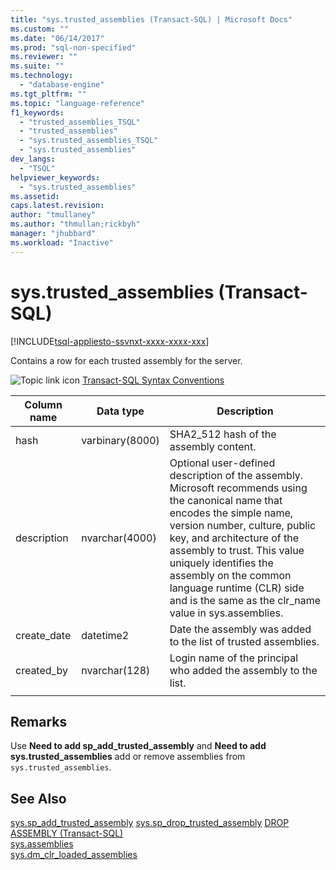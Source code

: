 ```yaml
---
title: "sys.trusted_assemblies (Transact-SQL) | Microsoft Docs"
ms.custom: ""
ms.date: "06/14/2017"
ms.prod: "sql-non-specified"
ms.reviewer: ""
ms.suite: ""
ms.technology: 
  - "database-engine"
ms.tgt_pltfrm: ""
ms.topic: "language-reference"
f1_keywords: 
  - "trusted_assemblies_TSQL"
  - "trusted_assemblies"
  - "sys.trusted_assemblies_TSQL"
  - "sys.trusted_assemblies"
dev_langs: 
  - "TSQL"
helpviewer_keywords: 
  - "sys.trusted_assemblies"
ms.assetid: 
caps.latest.revision: 
author: "tmullaney"
ms.author: "thmullan;rickbyh"
manager: "jhubbard"
ms.workload: "Inactive"
---
```

# sys.trusted_assemblies (Transact-SQL)  
[!INCLUDE[tsql-appliesto-ssvnxt-xxxx-xxxx-xxx](../../includes/tsql-appliesto-ssvnxt-xxxx-xxxx-xxx.md)]

Contains a row for each trusted assembly for the server.

 ![Topic link icon](../../database-engine/configure-windows/media/topic-link.gif "Topic link icon") [Transact-SQL Syntax Conventions](../../t-sql/language-elements/transact-sql-syntax-conventions-transact-sql.md)  


|Column name |Data type |Description |
|--- |--- |--- |
|hash |varbinary(8000) |SHA2_512 hash of the assembly content. |
|description |nvarchar(4000) |Optional user-defined description of the assembly. Microsoft recommends using the canonical name that encodes the simple name, version number, culture, public key, and architecture of the assembly to trust. This value uniquely identifies the assembly on the common language runtime (CLR) side and is the same as the clr_name value in sys.assemblies. |
|create_date |datetime2 |Date the assembly was added to the list of trusted assemblies. |
|created_by |nvarchar(128) |Login name of the principal who added the assembly to the list. |
| | | |


## Remarks  

Use **Need to add sp_add_trusted_assembly** and **Need to add sys.trusted_assemblies** add or remove assemblies from `sys.trusted_assemblies`.

## See Also  
  [sys.sp_add_trusted_assembly](../../relational-databases/system-stored-procedures/sys-sp-add-trusted-assembly-transact-sql.md)
  [sys.sp_drop_trusted_assembly](../../relational-databases/system-stored-procedures/sys-sp-drop-trusted-assembly-transact-sql.md)
  [DROP ASSEMBLY &#40;Transact-SQL&#41;](../../t-sql/statements/drop-assembly-transact-sql.md)  
  [sys.assemblies](../../relational-databases/system-catalog-views/sys-assemblies-transact-sql.md)  
  [sys.dm_clr_loaded_assemblies](../../relational-databases/system-dynamic-management-views/sys-dm-clr-loaded-assemblies-transact-sql.md)  

